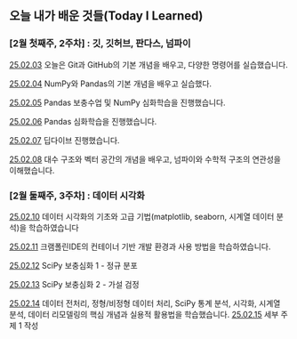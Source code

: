 ## 오늘 내가 배운 것들(Today I Learned)

### [2월 첫째주, 2주차] : 깃, 깃허브, 판다스, 넘파이 

[25.02.03](https://github.com/100-hours-a-week/lillian-til/blob/main/02-Feb/2025-02-03.md) 오늘은 Git과 GitHub의 기본 개념을 배우고, 다양한 명령어를 실습했습니다.

[25.02.04](https://github.com/100-hours-a-week/lillian-til/blob/main/02-Feb/2025-02-04.md) NumPy와 Pandas의 기본 개념을 배우고 실습했다.

[25.02.05](https://github.com/100-hours-a-week/lillian-til/blob/main/02-Feb/2025-02-05.md) Pandas 보충수업 및 NumPy 심화학습을 진행했습니다.

[25.02.06](https://github.com/100-hours-a-week/lillian-til/blob/main/02-Feb/2025-02-06.md) Pandas 심화학습을 진행했습니다.

[25.02.07](https://github.com/100-hours-a-week/lillian-til/blob/main/02-Feb/2025-02-07.md) 딥다이브 진행했습니다. 

[25.02.08](https://github.com/100-hours-a-week/lillian-til/blob/main/02-Feb/2025-02-08.md) 대수 구조와 벡터 공간의 개념을 배우고, 넘파이와 수학적 구조의 연관성을 이해했습니다.

### [2월 둘째주, 3주차] : 데이터 시각화

[25.02.10](https://github.com/100-hours-a-week/lillian-til/blob/main/02-Feb/2025-02-10.md) 데이터 시각화의 기초와 고급 기법(matplotlib, seaborn, 시계열 데이터 분석)을 학습하였습니다

[25.02.11](https://github.com/100-hours-a-week/lillian-til/blob/main/02-Feb/2025-02-11.md) 크램폴린IDE의 컨테이너 기반 개발 환경과 사용 방법을 학습하였습니다.

[25.02.12](https://github.com/100-hours-a-week/lillian-til/blob/main/02-Feb/2025-02-12.md) SciPy 보충심화 1 - 정규 분포

[25.02.13](https://github.com/100-hours-a-week/lillian-til/blob/main/02-Feb/2025-02-13.md) SciPy 보충심화 2 - 가설 검정

[25.02.14](https://github.com/100-hours-a-week/lillian-til/blob/main/02-Feb/2025-02-14.md) 데이터 전처리, 정형/비정형 데이터 처리, SciPy 통계 분석, 시각화, 시계열 분석, 데이터 리모델링의 핵심 개념과 실용적 활용법을 학습했습니다.
[25.02.15](https://github.com/100-hours-a-week/lillian-til/blob/main/02-Feb/2025-02-15.md) 세부 주제 1 작성

